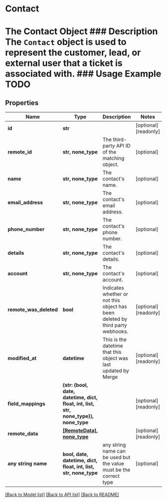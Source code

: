 # Contact

# The Contact Object ### Description The `Contact` object is used to represent the customer, lead, or external user that a ticket is associated with.  ### Usage Example TODO

## Properties
Name | Type | Description | Notes
------------ | ------------- | ------------- | -------------
**id** | **str** |  | [optional] [readonly] 
**remote_id** | **str, none_type** | The third-party API ID of the matching object. | [optional] 
**name** | **str, none_type** | The contact&#39;s name. | [optional] 
**email_address** | **str, none_type** | The contact&#39;s email address. | [optional] 
**phone_number** | **str, none_type** | The contact&#39;s phone number. | [optional] 
**details** | **str, none_type** | The contact&#39;s details. | [optional] 
**account** | **str, none_type** | The contact&#39;s account. | [optional] 
**remote_was_deleted** | **bool** | Indicates whether or not this object has been deleted by third party webhooks. | [optional] [readonly] 
**modified_at** | **datetime** | This is the datetime that this object was last updated by Merge | [optional] [readonly] 
**field_mappings** | **{str: (bool, date, datetime, dict, float, int, list, str, none_type)}, none_type** |  | [optional] [readonly] 
**remote_data** | [**[RemoteData], none_type**](RemoteData.md) |  | [optional] [readonly] 
**any string name** | **bool, date, datetime, dict, float, int, list, str, none_type** | any string name can be used but the value must be the correct type | [optional]

[[Back to Model list]](../README.md#documentation-for-models) [[Back to API list]](../README.md#documentation-for-api-endpoints) [[Back to README]](../README.md)


